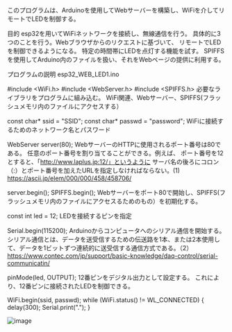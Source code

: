 このプログラムは、Arduinoを使用してWebサーバーを構築し、WiFiを介してリモートでLEDを制御する。

目的
esp32を用いてWiFiネットワークを接続し、無線通信を行う。
具体的に3つのことを行う。Webブラウザからのリクエストに基づいて、
リモートでLEDを制御できるようになる。
特定の時間帯にLEDを点灯する機能を試す。
SPIFFSを使用してArduino内のファイルを扱い、それをWebページの提供に利用する。

プログラムの説明
esp32_WEB_LED1.ino

#include <WiFi.h>
#include <WebServer.h>
#include <SPIFFS.h>
必要なライブラリをプログラムに組み込む。
WiFi関連、Webサーバー、SPIFFS(フラッシュメモリ内のファイルにアクセスする）

const char* ssid = "SSID";
const char* passwd = "password";
WiFiに接続するためのネットワーク名とパスワード

WebServer server(80);
WebサーバーのHTTPに使用されるポート番号は80である。
任意のポート番号を割り当てることができる。例えば、
ポート番号を12とすると、「http://www.laplus.jp:12/」というように
サーバ名の後ろにコロン（:）とポート番号を加えたURLを指定しなければならない。(1) https://ascii.jp/elem/000/000/458/458706/


server.begin();
SPIFFS.begin();
Webサーバーをポート80で開始し、SPIFFS(フラッシュメモリ内のファイルにアクセスるためのもの）を初期化する。

const int led = 12;
LEDを接続するピンを指定

Serial.begin(115200);
Arduinoからコンピュータへのシリアル通信を開始する。
シリアル通信とは、データを送受信するための伝送路を1本、または2本使用して、データを1ビットずつ連続的に送受信する通信方式である。（2）https://www.contec.com/jp/support/basic-knowledge/daq-control/serial-communicatin/

pinMode(led, OUTPUT);
12番ピンをデジタル出力として設定する。
これにより、12番ピンに接続されたLEDを制御できる。

WiFi.begin(ssid, passwd);
while (WiFi.status() != WL_CONNECTED) {
  delay(300);
  Serial.print(".");
}

![image](https://github.com/laplus3/esp32_WEB_LED1/assets/157358254/38875abf-5805-4cbd-95ed-6b16fbeb999f)

